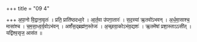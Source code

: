 +++
title = "09 4"

+++
अ॒पा॒नो वि॒द्वाना॒वृतः॑ । प्रति॒ प्राति॑ष्ठदध्व॒रे । आ॒र्त॒वा उ॑पगा॒तारः॑ । स॒द॒स्या॑ ऋ॒तवो॑ऽभवन् । अ॒र्ध॒मा॒साश्च॒ मासा॑श्च । च॒म॒सा॒ध्व॒र्य॒वोऽभ॑वन् । अशँ॑स॒द्ब्रह्म॑ण॒स्तेजः॑ । अ॒च्छा॒वा॒कोऽभ॑व॒द्यशः॑ । ऋ॒तमे॑षां प्रशा॒स्ताऽऽसी॑त् । यद्वि॑श्व॒सृज॒ आस॑त ॥ 

